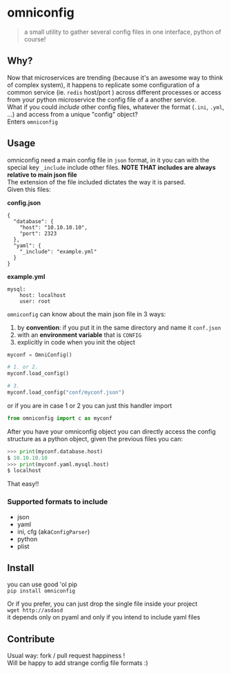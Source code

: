 omniconfig
==========

> a small utility to gather several config files in one interface, python of course!

Why?
----
Now that microservices are trending (because it's an awesome way to think of complex system), it happens to replicate some configuration of a common service (ie. `redis` host/port ) across different processes or access from your python microservice the config file of a another service.   
What if you could *include* other config files, whatever the format (`.ini`, `.yml`, ...) and access from a unique "config" object?   
Enters `omniconfig`

Usage
-----
omniconfig need a main config file in `json` format, in it you can with the special key `_include` include other files. 
**NOTE THAT includes are always relative to main json file**   
The extension of the file included dictates the way it is parsed.  
Given this files:

**config.json**

	{
	  "database": {   
	    "host": "10.10.10.10",
	    "port": 2323
	  },
	  "yaml": {
	    "_include": "example.yml"
	  }
	}

**example.yml**

	mysql:
    	host: localhost
    	user: root
    	
`omniconfig` can know about the main json file in 3 ways:

1. by **convention**: if you put it in the same directory and name it `conf.json`
2. with an **environment variable** that is `CONFIG`
3. explicitly in code when you init the object

```python
myconf = OmniConfig()

# 1. or 2.
myconf.load_config()

# 3.
myconf.load_config("conf/myconf.json")
```

or if you are in case 1 or 2 you can just this handler import

```python
from omniconfig import c as myconf
```

After you have your omniconfig object you can directly access the config structure as a python object, given the previous files you can:

```python
>>> print(myconf.database.host)
$ 10.10.10.10
>>> print(myconf.yaml.mysql.host)
$ localhost
```
That easy!!

### Supported formats to include
- json
- yaml
- ini, cfg (aka`ConfigParser`)
- python 
- plist

Install
-------
you can use good 'ol pip   
`pip install omniconfig`

Or if you prefer, you can just drop the single file inside your project   
`wget http://asdasd`   
it depends only on pyaml and only if you intend to include yaml files

Contribute
----------
Usual way: fork /  pull request happiness !   
Will be happy to add strange config file formats :)
